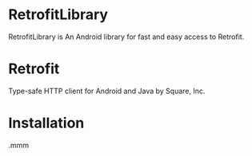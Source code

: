 # RetrofitLibrary
RetrofitLibrary is An Android library for fast and easy access to Retrofit.

# Retrofit
Type-safe HTTP client for Android and Java by Square, Inc.

# Installation
.mmm
